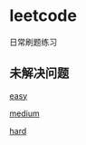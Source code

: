 # leetcode
日常刷题练习

## 未解决问题

[easy](./easy/easy.md)

[medium](./medium/medium.md)

[hard](./hard/hard.md)  
